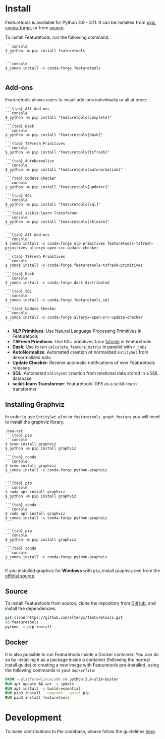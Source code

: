# Install

Featuretools is available for Python 3.9 - 3.11. It can be installed from [pypi](https://pypi.org/project/featuretools/), [conda-forge](https://anaconda.org/conda-forge/featuretools), or from [source](https://github.com/alteryx/featuretools).

To install Featuretools, run the following command:

````{tab} PyPI
```console
$ python -m pip install featuretools
```
````

````{tab} Conda
```console
$ conda install -c conda-forge featuretools
```
````

## Add-ons

Featuretools allows users to install add-ons individually or all at once:

````{tab} PyPI
```{tab} All Add-ons
```console
$ python -m pip install "featuretools[complete]"
```
```{tab} Dask
```console
$ python -m pip install "featuretools[dask]"
```
```{tab} TSFresh Primitives
```console
$ python -m pip install "featuretools[tsfresh]"
```
```{tab} AutoNormalize
```console
$ python -m pip install "featuretools[autonormalize]"
```
```{tab} Update Checker
```console
$ python -m pip install "featuretools[updater]"
```
```{tab} SQL
```console
$ python -m pip install "featuretools[sql]"
```
```{tab} scikit-learn Transformer
```console
$ python -m pip install "featuretools[sklearn]"
```
````
````{tab} Conda
```{tab} All Add-ons
```console
$ conda install -c conda-forge nlp-primitives featuretools-tsfresh-primitives alteryx-open-src-update-checker
```
```{tab} TSFresh Primitives
```console
$ conda install -c conda-forge featuretools-tsfresh-primitives
```
```{tab} Dask
```console
$ conda install -c conda-forge dask distributed
```
```{tab} SQL
```console
$ conda install -c conda-forge featuretools_sql
```
```{tab} Update Checker
```console
$ conda install -c conda-forge alteryx-open-src-update-checker
```
````

- **NLP Primitives**: Use Natural Language Processing Primitives in Featuretools
- **TSFresh Primitives**: Use 60+ primitives from [tsfresh](https://tsfresh.readthedocs.io/en/latest/) in Featuretools
- **Dask**: Use to run `calculate_feature_matrix` in parallel with `n_jobs`
- **AutoNormalize**: Automated creation of normalized `EntitySet` from denormalized data
- **Update Checker**: Receive automatic notifications of new Featuretools releases
- **SQL**: Automated `EntitySet` creation from relational data stored in a SQL database
- **scikit-learn Transformer**: Featuretools' DFS as a scikit-learn transformer

## Installing Graphviz

In order to use `EntitySet.plot` or `featuretools.graph_feature` you will need to install the graphviz library.

````{tab} macOS (Intel, M1)
:new-set:
```{tab} pip
```console
$ brew install graphviz
$ python -m pip install graphviz
```
```{tab} conda
```console
$ brew install graphviz
$ conda install -c conda-forge python-graphviz
```
````

````{tab} Ubuntu
```{tab} pip
```console
$ sudo apt install graphviz
$ python -m pip install graphviz
```
```{tab} conda
```console
$ sudo apt install graphviz
$ conda install -c conda-forge python-graphviz
```
````

````{tab} Windows
```{tab} pip
```console
$ python -m pip install graphviz
```
```{tab} conda
```console
$ conda install -c conda-forge python-graphviz
```
````

If you installed graphviz for **Windows** with `pip`, install graphviz.exe from the [official source](https://graphviz.org/download/#windows).

## Source

To install Featuretools from source, clone the repository from [GitHub](https://github.com/alteryx/featuretools), and install the dependencies.

```bash
git clone https://github.com/alteryx/featuretools.git
cd featuretools
python -m pip install .
```

## Docker

It is also possible to run Featuretools inside a Docker container.
You can do so by installing it as a package inside a container (following the normal install guide) or
creating a new image with Featuretools pre-installed, using the following commands in your `Dockerfile`:

```dockerfile
FROM --platform=linux/x86_64 python:3.9-slim-buster
RUN apt update && apt -y update
RUN apt install -y build-essential
RUN pip3 install --upgrade --quiet pip
RUN pip3 install featuretools
```

# Development

To make contributions to the codebase, please follow the guidelines [here](https://github.com/alteryx/featuretools/blob/main/contributing.md).
